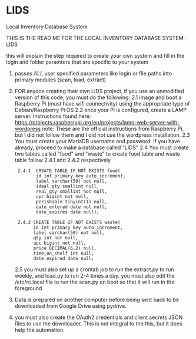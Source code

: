 # LIDS
Local Inventory Database System

 THIS IS THE READ ME FOR THE LOCAL INVENTORY DATABASE SYSTEM - LIDS
 
 this will explain the step required to create your own system and fill in the login and folder paramters that are specific to your system

 1. passes *ALL* user specified parameters like login or file paths into primary modules (scan, load, extract)
 2. FOR anyone creating their own LIDS project, if you use an unmodified version of this code, you must do the following:
     2.1 image and boot a Raspberry Pi (must have wifi connectivity) using the appropriate type of Debian/Raspberry Pi OS
     2.2 once your Pi is configured, create a LAMP server. Instructions found here: https://projects.raspberrypi.org/en/projects/lamp-web-server-with-wordpress
         note: These are the official instructions from Raspberry Pi, but I did not follow them and I did not use the wordpress installation.
     2.3 You must create your MariaDB username and password. If you have already, proceed to make a database called "LIDS"
     2.4 You must create two tables called "food" and "waste" to create food table and waste table follow 2.4.1 and 2.4.2 respectively
     
         2.4.1  CREATE TABLE IF NOT EXISTS food(
                id int primary key auto_increment,
                label varchar(50) not null,
                ideal_qty smallint null,
                real_qty smallint not null,
                upc bigint not null,
                perishable tinyint(1) null,
                date_entered date not null,
                date_expires date null);

         2.4.2 CREATE TABLE IF NOT EXISTS waste(
               id int primary key auto_increment,
               label varchar(50) not null,
               qty int not null,
               upc bigint not null,
               price DECIMAL(6,2) null,
               time_on_shelf int null,
               date_expired date null;
     
     2.5 you must also set up a crontab job to run the extract.py to run weekly, and load.py to run 2-4 times a day. you must also
         edit the /etc/rc.local file to run the scan.py on boot so that it will run in the foreground
3. Data is prepared on another computer before being sent back to be downloaded from Google Drive using pydrive.
4. you must also create the OAuth2 credentials and client secrets JSON files to use the downloader. This is not integral to the this, but it does help the        automation. 
     
